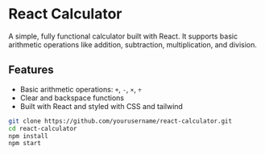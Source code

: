 
#  React Calculator

A simple, fully functional calculator built with React. It supports basic arithmetic operations like addition, subtraction, multiplication, and division.

##  Features

- Basic arithmetic operations: `+`, `-`, `×`, `÷`
- Clear and backspace functions
- Built with React and styled with CSS and tailwind

```bash
git clone https://github.com/yourusername/react-calculator.git
cd react-calculator
npm install
npm start



